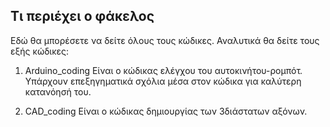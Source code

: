 ## Τι περιέχει ο φάκελος
Εδώ θα μπορέσετε να δείτε όλους τους κώδικες. Αναλυτικά θα δείτε τους εξής κώδικες:

1. Arduino_coding
Είναι ο κώδικας ελέγχου του αυτοκινήτου-ρομπότ. Υπάρχουν επεξηγηματικά σχόλια μέσα στον κώδικα για καλύτερη κατανόησή του.

2. CAD_coding
Είναι ο κώδικας δημιουργίας των 3διάστατων αξόνων.
